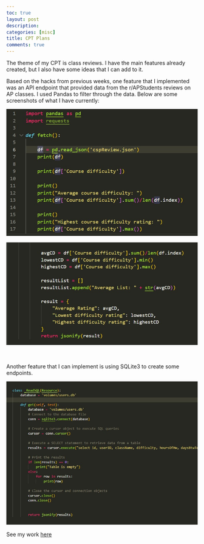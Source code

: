 ```yaml
---
toc: true
layout: post
description: 
categories: [misc]
title: CPT Plans
comments: true
---
```


The theme of my CPT is class reviews. I have the main features already created, but I also have some ideas that I can add to it. 

Based on the hacks from previous weeks, one feature that I implemented was an API endpoint that provided data from the r/APStudents reviews on AP classes. I used Pandas to filter through the data. Below are some screenshots of what I have currently:

![](../images/CSP/CSP-w26-CPT_Plan-dataInfo.jpg)

![](../images/CSP/CSP-w26-CPT_Plan-API_Endpoint.jpg)

<br>

Another feature that I can implement is using SQLite3 to create some endpoints. 

![](../_notebooks/images/CSP/CSP-w25-class-unit2_4b-cptHack.jpg)

See my work [here](https://lwu1822.github.io/fastpages/2023/03/25/CSP-w25-class-unit2_4b.html#CPT-Work)